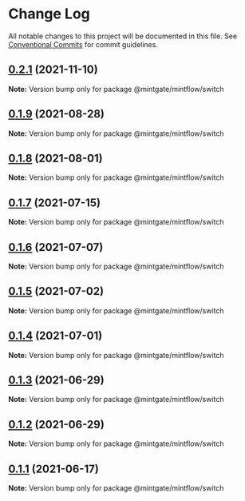 # Change Log

All notable changes to this project will be documented in this file.
See [Conventional Commits](https://conventionalcommits.org) for commit guidelines.

## [0.2.1](https://github.com/vechai/mintflow/compare/@mintgate/mintflow/switch@0.1.9...@mintgate/mintflow/switch@0.2.1) (2021-11-10)

**Note:** Version bump only for package @mintgate/mintflow/switch





## [0.1.9](https://github.com/vechai/mintflow/compare/@mintgate/mintflow/switch@0.1.8...@mintgate/mintflow/switch@0.1.9) (2021-08-28)

**Note:** Version bump only for package @mintgate/mintflow/switch





## [0.1.8](https://github.com/vechai/mintflow/compare/@mintgate/mintflow/switch@0.1.7...@mintgate/mintflow/switch@0.1.8) (2021-08-01)

**Note:** Version bump only for package @mintgate/mintflow/switch





## [0.1.7](https://github.com/vechai/mintflow/compare/@mintgate/mintflow/switch@0.1.6...@mintgate/mintflow/switch@0.1.7) (2021-07-15)

**Note:** Version bump only for package @mintgate/mintflow/switch





## [0.1.6](https://github.com/vechai/mintflow/compare/@mintgate/mintflow/switch@0.1.5...@mintgate/mintflow/switch@0.1.6) (2021-07-07)

**Note:** Version bump only for package @mintgate/mintflow/switch





## [0.1.5](https://github.com/vechai/mintflow/compare/@mintgate/mintflow/switch@0.1.4...@mintgate/mintflow/switch@0.1.5) (2021-07-02)

**Note:** Version bump only for package @mintgate/mintflow/switch





## [0.1.4](https://github.com/vechai/mintflow/compare/@mintgate/mintflow/switch@0.1.3...@mintgate/mintflow/switch@0.1.4) (2021-07-01)

**Note:** Version bump only for package @mintgate/mintflow/switch





## [0.1.3](https://github.com/vechai/mintflow/compare/@mintgate/mintflow/switch@0.1.2...@mintgate/mintflow/switch@0.1.3) (2021-06-29)

**Note:** Version bump only for package @mintgate/mintflow/switch





## [0.1.2](https://github.com/vechai/mintflow/compare/@mintgate/mintflow/switch@0.1.1...@mintgate/mintflow/switch@0.1.2) (2021-06-29)

**Note:** Version bump only for package @mintgate/mintflow/switch





## [0.1.1](https://github.com/vechai/mintflow/compare/@mintgate/mintflow/switch@0.1.0...@mintgate/mintflow/switch@0.1.1) (2021-06-17)

**Note:** Version bump only for package @mintgate/mintflow/switch
